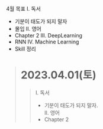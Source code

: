 4월 목표
I. 독서
  - 기분이 태도가 되지 말자
  - 몰입
II. 영어
  - Chapter 2
III. DeepLearning
  - RNN
IV. Machine Learning
  - Skill 정리
  
> # 2023.04.01(토) 
> > I. 독서
> >   - 기분이 태도가 되지 말자.  
> > II. 영어
> >   - Chapter 2
